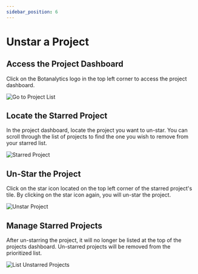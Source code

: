 ```yaml
---
sidebar_position: 6
---
```


# Unstar a Project

## Access the Project Dashboard

Click on the Botanalytics logo in the top left corner to access the project dashboard.

![Go to Project List](@site/static/img/projects/go-to-list.png)

## Locate the Starred Project

In the project dashboard, locate the project you want to un-star. You can scroll through the list of projects to find the one you wish to remove from your starred list.

![Starred Project](@site/static/img/projects/starred.png)

## Un-Star the Project

Click on the star icon located on the top left corner of the starred project's tile. By clicking on the star icon again, you will un-star the project.

![Unstar Project](@site/static/img/projects/unstar.png)

## Manage Starred Projects

After un-starring the project, it will no longer be listed at the top of the projects dashboard. Un-starred projects will be removed from the prioritized list.


![List Unstarred Projects](@site/static/img/projects/list-unstar.png)

